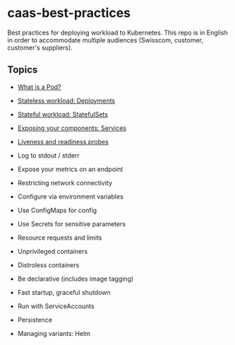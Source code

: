# caas-best-practices

Best practices for deploying workload to Kubernetes. This repo is in English in order to accommodate multiple audiences (Swisscom, customer, customer's suppliers).

## Topics

- [What is a Pod?](Pods/README.md)

- [Stateless workload: Deployments](Deployments/README.md)

- [Stateful workload: StatefulSets](StatefulSets/README.md)

- [Exposing your components: Services](Services/README.md)

- [Liveness and readiness probes](LivenessReadinessProbes/README.md)

- Log to stdout / stderr

- Expose your metrics on an endpoint

- Restricting network connectivity

- Configure via environment variables

- Use ConfigMaps for config

- Use Secrets for sensitive parameters

- Resource requests and limits

- Unprivileged containers

- Distroless containers

- Be declarative (includes image tagging)

- Fast startup, graceful shutdown

- Run with ServiceAccounts

- Persistence

- Managing variants: Helm
